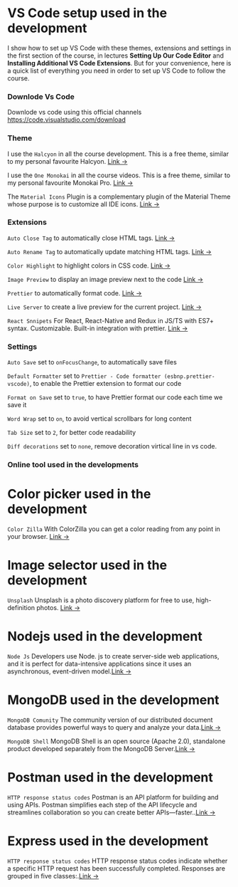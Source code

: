 # VS Code setup used in the development

I show how to set up VS Code with these themes, extensions and settings in the first section of the course, in lectures **Setting Up Our Code Editor** and **Installing Additional VS Code Extensions**. But for your convenience, here is a quick list of everything you need in order to set up VS Code to follow the course.

### Downlode Vs Code

Downlode vs code using this official channels https://code.visualstudio.com/download

### Theme

I use the `Halcyon` in all the course development. This is a free theme, similar to my personal favourite Halcyon. [Link &rarr;](https://marketplace.visualstudio.com/items?itemName=brittanychiang.halcyon-vscode)

I use the `One Monokai` in all the course videos. This is a free theme, similar to my personal favourite Monokai Pro. [Link &rarr;](https://marketplace.visualstudio.com/items?itemName=azemoh.one-monokai)

The `Material Icons` Plugin is a complementary plugin of the Material Theme whose purpose is to customize all IDE icons. [Link &rarr;](https://marketplace.visualstudio.com/items?itemName=PKief.material-icon-theme)


### Extensions

`Auto Close Tag` to automatically close HTML tags. [Link &rarr;](https://marketplace.visualstudio.com/items?itemName=formulahendry.auto-close-tag)

`Auto Rename Tag` to automatically update matching HTML tags. [Link &rarr;](https://marketplace.visualstudio.com/items?itemName=formulahendry.auto-rename-tag)

`Color Highlight` to highlight colors in CSS code. [Link &rarr;](https://marketplace.visualstudio.com/items?itemName=naumovs.color-highlight)

`Image Preview` to display an image preview next to the code [Link &rarr;](https://marketplace.visualstudio.com/items?itemName=kisstkondoros.vscode-gutter-preview)

`Prettier` to automatically format code. [Link &rarr;](https://marketplace.visualstudio.com/items?itemName=esbenp.prettier-vscode)

`Live Server` to create a live preview for the current project. [Link &rarr;](https://marketplace.visualstudio.com/items?itemName=ritwickdey.LiveServer)

`React Snnipets`  For React, React-Native and Redux in JS/TS with ES7+ syntax. Customizable. Built-in integration with prettier.  [Link &rarr;](https://marketplace.visualstudio.com/items?itemName=dsznajder.es7-react-js-snippets)

### Settings

`Auto Save` set to `onFocusChange`, to automatically save files

`Default Formatter` set to `Prettier - Code formatter (esbnp.prettier-vscode)`, to enable the Prettier extension to format our code

`Format on Save` set to `true`, to have Prettier format our code each time we save it

`Word Wrap` set to `on`, to avoid vertical scrollbars for long content

`Tab Size` set to `2`, for better code readability

`Diff decorations` set to `none`, remove decoration virtical line in vs code.

### Online tool used in the developments

# Color picker used in the development

`Color Zilla` With ColorZilla you can get a color reading from any point in your browser. [Link &rarr;](https://marketplace.visualstudio.com/items?itemName=formulahendry.auto-rename-tag)



# Image selector used in the development

`Unsplash` Unsplash is a photo discovery platform for free to use, high-definition photos. [Link &rarr;](https://unsplash.com/)

# Nodejs used in the development 

`Node Js` Developers use Node. js to create server-side web applications, and it is perfect for data-intensive applications since it uses an asynchronous, event-driven model.[Link &rarr;](https://nodejs.org/en/download)

# MongoDB used in the development 

`MongoDB Comunity` The community version of our distributed document database provides powerful ways to query and analyze your data.[Link &rarr;](https://www.mongodb.com/try/download/community-kubernetes-operator)

`MongoDB Shell` MongoDB Shell is an open source (Apache 2.0), standalone product developed separately from the MongoDB Server.[Link &rarr;](https://www.mongodb.com/try/download/shell)

# Postman used in the development 

`HTTP response status codes` Postman is an API platform for building and using APIs. Postman simplifies each step of the API lifecycle and streamlines collaboration so you can create better APIs—faster..[Link &rarr;](https://www.postman.com/downloads/)

# Express used in the development 

`HTTP response status codes` HTTP response status codes indicate whether a specific HTTP request has been successfully completed. Responses are grouped in five classes:.[Link &rarr;](https://developer.mozilla.org/en-US/docs/Web/HTTP/Status)



